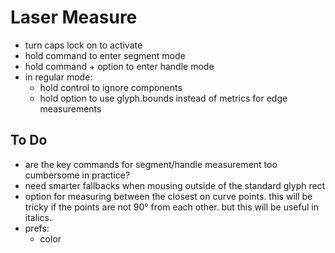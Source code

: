 # Laser Measure

- turn caps lock on to activate
- hold command to enter segment mode
- hold command + option to enter handle mode
- in regular mode:
    - hold control to ignore components
    - hold option to use glyph.bounds
      instead of metrics for edge measurements

## To Do
- are the key commands for segment/handle
  measurement too cumbersome in practice?
- need smarter fallbacks when mousing
  outside of the standard glyph rect
- option for measuring between the closest
  on curve points. this will be tricky
  if the points are not 90° from each other.
  but this will be useful in italics.
- prefs:
  - color